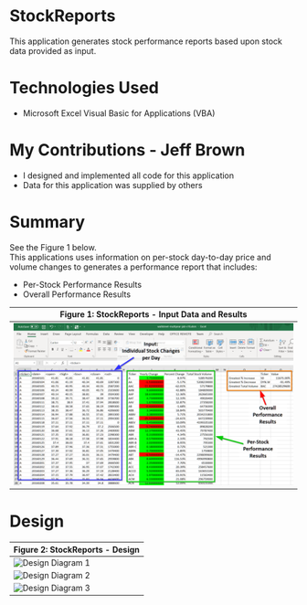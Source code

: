 
# StockReports

This application generates stock performance reports
based upon stock data provided as input.

# Technologies Used

* Microsoft Excel Visual Basic for Applications (VBA)

# My Contributions - Jeff Brown

* I designed and implemented all code for this application
* Data for this application was supplied by others

# Summary

See the Figure 1 below.<br>
This applications uses information on per-stock day-to-day price and volume changes to generates a performance report that includes:

* Per-Stock Performance Results
* Overall Performance Results

| Figure 1: StockReports - Input Data and Results |
|----------|
| ![Screenshot](images/StockReports-Screenshot.png "Figure 1: StockReports - Input Data and Results") |



# Design

| Figure 2: StockReports - Design |
|----------|
| ![Design Diagram 1](images/StockReports-Design-1.png "Figure 2: StockReports - Design - 1") |
| ![Design Diagram 2](images/StockReports-Design-2.png "Figure 2: StockReports - Design - 2") |
| ![Design Diagram 3](images/StockReports-Design-3.png "Figure 3: StockReports - Design - 3") |

